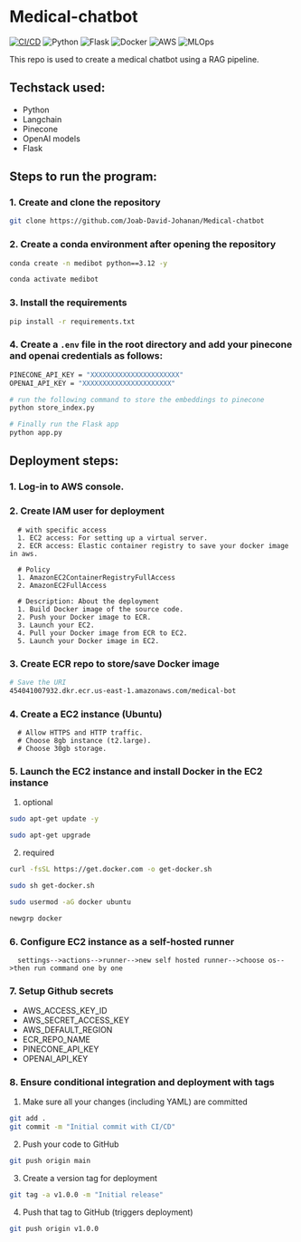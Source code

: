 # Medical-chatbot

[![CI/CD](https://github.com/Joab-David-Johanan/Medical-chatbot/actions/workflows/cicd.yaml/badge.svg)](https://github.com/Joab-David-Johanan/Medical-chatbot/actions)
![Python](https://img.shields.io/badge/Python-3.10-blue)
![Flask](https://img.shields.io/badge/Flask-Web%20Framework-green)
![Docker](https://img.shields.io/badge/Docker-ready-blue)
![AWS](https://img.shields.io/badge/AWS-EC2%20%7C%20ECR-orange)
![MLOps](https://img.shields.io/badge/MLOps-CI%2FCD%20pipeline-yellow)

This repo is used to create a medical chatbot using a RAG pipeline.

## Techstack used:

- Python
- Langchain
- Pinecone
- OpenAI models
- Flask

## Steps to run the program:

### 1. Create and clone the repository

```bash
git clone https://github.com/Joab-David-Johanan/Medical-chatbot
```

### 2. Create a conda environment after opening the repository

```bash
conda create -n medibot python==3.12 -y
```

```bash
conda activate medibot
```

### 3. Install the requirements

```bash
pip install -r requirements.txt
```

### 4. Create a `.env` file in the root directory and add your pinecone and openai credentials as follows:

```bash
PINECONE_API_KEY = "XXXXXXXXXXXXXXXXXXXXXX"
OPENAI_API_KEY = "XXXXXXXXXXXXXXXXXXXXXX"

```

```bash
# run the following command to store the embeddings to pinecone
python store_index.py
```

```bash
# Finally run the Flask app
python app.py
```

## Deployment steps:

### 1. Log-in to AWS console.

### 2. Create IAM user for deployment

      # with specific access
      1. EC2 access: For setting up a virtual server.
      2. ECR access: Elastic container registry to save your docker image in aws.

      # Policy
      1. AmazonEC2ContainerRegistryFullAccess
      2. AmazonEC2FullAccess

      # Description: About the deployment
      1. Build Docker image of the source code.
      2. Push your Docker image to ECR.
      3. Launch your EC2.
      4. Pull your Docker image from ECR to EC2.
      5. Launch your Docker image in EC2.

### 3. Create ECR repo to store/save Docker image

```bash
# Save the URI
454041007932.dkr.ecr.us-east-1.amazonaws.com/medical-bot
```

### 4. Create a EC2 instance (Ubuntu)

      # Allow HTTPS and HTTP traffic.
      # Choose 8gb instance (t2.large).
      # Choose 30gb storage.

### 5. Launch the EC2 instance and install Docker in the EC2 instance

1. optional

```bash
sudo apt-get update -y
```

```bash
sudo apt-get upgrade
```

2. required

```bash
curl -fsSL https://get.docker.com -o get-docker.sh
```

```bash
sudo sh get-docker.sh
```

```bash
sudo usermod -aG docker ubuntu
```

```bash
newgrp docker
```

### 6. Configure EC2 instance as a self-hosted runner

      settings-->actions-->runner-->new self hosted runner-->choose os-->then run command one by one

### 7. Setup Github secrets

- AWS_ACCESS_KEY_ID
- AWS_SECRET_ACCESS_KEY
- AWS_DEFAULT_REGION
- ECR_REPO_NAME
- PINECONE_API_KEY
- OPENAI_API_KEY

### 8. Ensure conditional integration and deployment with tags

1. Make sure all your changes (including YAML) are committed

```bash
git add .
git commit -m "Initial commit with CI/CD"
```

2. Push your code to GitHub

```bash
git push origin main
```

3. Create a version tag for deployment

```bash
git tag -a v1.0.0 -m "Initial release"
```

4. Push that tag to GitHub (triggers deployment)

```bash
git push origin v1.0.0
```
